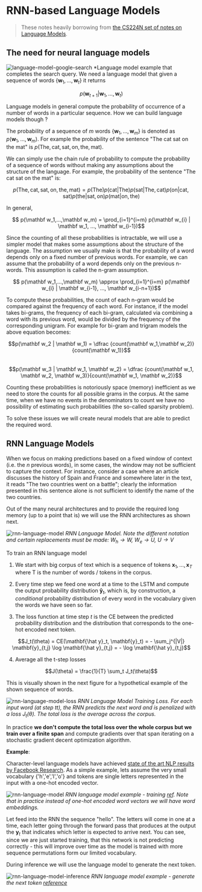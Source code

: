 # RNN-based Language Models

> These notes heavily borrowing from [the CS224N set of notes on Language Models](https://web.stanford.edu/class/archive/cs/cs224n/cs224n.1224/index.html#coursework). 

## The need for neural language models

![language-model-google-search](images/language-model-google-search.png)
*Language model example that completes the search query. We need a language model that given a sequence of words $\{ \mathbf w_1, ..., \mathbf w_t \}$ it returns

$$p(\mathbf w_{t+1} | \mathbf w_1, ..., \mathbf w_t)$$

Language models in general compute the probability of occurrence of a number of words in a particular sequence.  How we can build language models though ?

 The probability of a sequence of $m$ words $\{\mathbf w_1, ..., \mathbf w_m \}$ is denoted as $p(\mathbf w_1,...,\mathbf w_m)$. For example the probability of the sentence "The cat sat on the mat" is $p(\text{The}, \text{cat}, \text{sat}, \text{on}, \text{the}, \text{mat})$.

We can simply use the chain rule of probability to compute the probability of a sequence of words without making any assumptions about the structure of the language. For example, the probability of the sentence "The cat sat on the mat" is:

$$p(\text{The}, \text{cat}, \text{sat}, \text{on}, \text{the}, \text{mat}) = p(\text{The}) p(\text{cat} | \text{The}) p(\text{sat} | \text{The}, \text{cat}) p(\text{on} | \text{cat}, \text{sat}) p(\text{the} | \text{sat}, \text{on}) p(\text{mat} | \text{on}, \text{the})$$

In general, 

$$ p(\mathbf w_1,...,\mathbf w_m) = \prod_{i=1}^{i=m} p(\mathbf w_{i} | \mathbf w_1, ..., \mathbf w_{i-1})$$

Since the counting of all these probabilities is intractable, we will use a simpler model that makes some assumptions about the structure of the language. The assumption we usually make is that the probability of a word depends only on a fixed number of previous words. For example, we can assume that the probability of a word depends only on the previous n-words. This assumption is called the n-gram assumption.

$$ p(\mathbf w_1,...,\mathbf w_m)  \approx \prod_{i=1}^{i=m} p(\mathbf w_{i} | \mathbf w_{i-1}, ..., \mathbf w_{i-n+1})$$

To compute these probabilities, the count of each n-gram would be compared against the frequency of each word. For instance, if the model takes bi-grams, the frequency of each bi-gram, calculated via combining a word with its previous word, would be divided by the frequency of the corresponding unigram. For example for bi-gram and trigram models the above equation becomes:

$$p(\mathbf w_2 | \mathbf w_1) = \dfrac {count(\mathbf w_1,\mathbf w_2)}{count(\mathbf w_1)}$$	
$$p(\mathbf w_3 | \mathbf w_1, \mathbf w_2) = \dfrac {count(\mathbf w_1, \mathbf w_2, \mathbf w_3)}{count(\mathbf w_1, \mathbf w_2)}$$

Counting these probabilities is notoriously space (memory) inefficient as we need to store the counts for all possible grams in the corpus. At the same time, when we have no events in the denominators to count we have no possibility of estimating such probabilities (the so-called sparsity problem).  

To solve these issues we will create neural models that are able to predict the required word. 


## RNN Language Models

When we focus on making predictions based on a fixed window of context (i.e. the $n$ previous words), in some cases, the window may not be sufficient to capture the context. For instance, consider a case where an article discusses the history of Spain and France and somewhere later in the text, it reads "The two countries went on a battle"; clearly the information presented in this sentence alone is not sufficient to identify the name of the two countries. 

Out of the many neural architectures and to provide the required long memory (up to a point that is) we will use the RNN architectures as shown next. 

![rnn-language-model](images/rnn-language-model-words.png)
_RNN Language Model. Note the different notation and certain replacements must be made: $W_h → W$, $W_e \rightarrow U$, $U → V$_

To train an RNN language model 

1. We start with  big corpus of text which is a sequence of tokens $\mathbf x_1, ..., \mathbf x_{T}$ where T is the number of words / tokens in the corpus. 

2. Every time step we feed one word at a time to the LSTM and compute the output probability distribution $\mathbf{\hat  y}_t$, which is, by construction, a _conditional_ probability distribution of every word in the vocabulary given the words we have seen so far. 

3. The loss function at time step $t$ is the CE between the predicted probability distribution and the distribution that corresponds to the one-hot encoded next token. 
   
$$J_t(\theta) = CE(\mathbf{\hat  y}_t, \mathbf{y}_t) = - \sum_j^{|V|} \mathbf{y}_{t,j} \log \mathbf{\hat y}_{t,j} = - \log \mathbf{\hat y}_{t,j}$$ 

4. Average all the t-step losses 

$$J(\theta) = \frac{1}{T} \sum_t J_t(\theta)$$

This is visually shown in the next figure for a hypothetical example of the shown sequence of words. 

![rnn-language-model-loss](images/rnn-language-model-loss.png)
*RNN Language Model Training Loss. For each input word (at step t$t$), the RNN predicts the next word and is penalized with a loss $J_t(\theta)$. The total loss is the average across the corpus.*

In practice **we don't compute the total loss over the whole corpus but we train over a finite span** and compute gradients over that span iterating on a stochastic gradient decent optimization algorithm. 

**Example**: 

Character-level language models have achieved [state of the art NLP results by Facebook Research](https://github.com/flairNLP/flair).  As a simple example, lets assume the very small vocabulary {'h','e','l','o'} and tokens are single letters represented in the input with a one-hot encoded vector. 

![rnn-language-model](images/rnn-language-model.png)
_RNN language model example - training [ref](https://www.youtube.com/watch?v=6niqTuYFZLQ&t=521s). Note that in practice instead of one-hot encoded word vectors we will have word embeddings._

 Let feed into the RNN the sequence "hello". The letters will come in one at a time, each letter going through the forward pass that produces at the output the $\mathbf y_t$ that indicates which letter is expected to arrive next.  You can see, since we are just started training,  that this network is not predicting correctly - this will improve over time as the model is trained with more sequence permutations form our limited vocabulary. 
 
 During inference we will use the language model to generate the next token. 

![rnn-language-model-inference](images/rnn-language-model-inference.png)
*RNN language model example - generate the next token [reference](https://www.youtube.com/watch?v=6niqTuYFZLQ&t=521s)*

